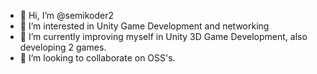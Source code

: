 - 👋 Hi, I’m @semikoder2
- 👀 I’m interested in Unity Game Development and networking
- 🌱 I’m currently improving myself in Unity 3D Game Development, also developing 2 games. 
- 💞️ I’m looking to collaborate on OSS's.
